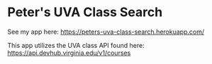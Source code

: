# Peter's UVA Class Search
See my app here: https://peters-uva-class-search.herokuapp.com/

This app utilizes the UVA class API found here: https://api.devhub.virginia.edu/v1/courses
